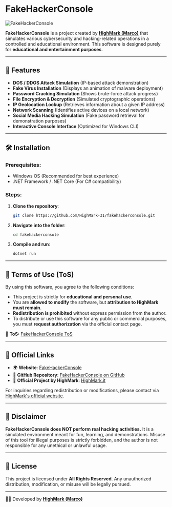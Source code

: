 # FakeHackerConsole

![FakeHackerConsole](http://fakehackerconsole.chickenkiller.com/img/screenshot2.png)

**FakeHackerConsole** is a project created by **[HighMark (Marco)](https://highmark.it/)** that simulates various cybersecurity and hacking-related operations in a controlled and educational environment. This software is designed purely for **educational and entertainment purposes**.

---

## 🚀 Features
- **DOS / DDOS Attack Simulation** (IP-based attack demonstration)
- **Fake Virus Installation** (Displays an animation of malware deployment)
- **Password Cracking Simulation** (Shows brute-force attack progress)
- **File Encryption & Decryption** (Simulated cryptographic operations)
- **IP Geolocation Lookup** (Retrieves information about a given IP address)
- **Network Scanning** (Identifies active devices on a local network)
- **Social Media Hacking Simulation** (Fake password retrieval for demonstration purposes)
- **Interactive Console Interface** (Optimized for Windows CLI)

---

## 🛠 Installation
### Prerequisites:
- Windows OS (Recommended for best experience)
- .NET Framework / .NET Core (For C# compatibility)

### Steps:
1. **Clone the repository**:
   ```sh
   git clone https://github.com/HighMark-31/fakehackerconsole.git
   ```
2. **Navigate into the folder**:
   ```sh
   cd fakehackerconsole
   ```
3. **Compile and run**:
   ```sh
   dotnet run
   ```

---

## 📜 Terms of Use (ToS)
By using this software, you agree to the following conditions:
- This project is strictly for **educational and personal use**.
- You are **allowed to modify** the software, but **attribution to HighMark must remain**.
- **Redistribution is prohibited** without express permission from the author.
- To distribute or use this software for any public or commercial purposes, you must **request authorization** via the official contact page.

🔗 **ToS:** [FakeHackerConsole ToS](http://fakehackerconsole.chickenkiller.com/tos)

---

## 📡 Official Links
- 🌍 **Website**: [FakeHackerConsole](http://fakehackerconsole.chickenkiller.com/)
- 🔗 **GitHub Repository**: [FakeHackerConsole on GitHub](https://github.com/HighMark-31/fakehackerconsole)
- 🛒 **Official Project by HighMark**: [HighMark.it](https://highmark.it/)

For inquiries regarding redistribution or modifications, please contact via [HighMark's official website](https://highmark.it/).

---

## 📌 Disclaimer
**FakeHackerConsole does NOT perform real hacking activities.** It is a simulated environment meant for fun, learning, and demonstrations. Misuse of this tool for illegal purposes is strictly forbidden, and the author is not responsible for any unethical or unlawful usage.

---

## 📖 License
This project is licensed under **All Rights Reserved**. Any unauthorized distribution, modification, or misuse will be legally pursued.

---

👨‍💻 Developed by [**HighMark (Marco)**](https://highmark.it/)
